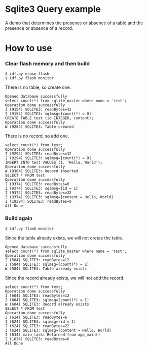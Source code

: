 # Sqlite3 Query example

A demo that determines the presence or absence of a table and the presence or absence of a record.   

# How to use

### Clear flash memory and then build
```
$ idf.py erase-flash
$ idf.py flash monitor
```

There is no table, so create one.   
```
Opened database successfully
select count(*) from sqlite_master where name = 'test';
Operation done successfully
I (9154) SQLITE3: readBytes=12
I (9154) SQLITE3: sqlmsg=[count(*) = 0]
CREATE TABLE test (id INTEGER, content);
Operation done successfully
W (9284) SQLITE3: Table created
```
There is no record, so add one.   
```
select count(*) from test;
Operation done successfully
I (9294) SQLITE3: readBytes=12
I (9294) SQLITE3: sqlmsg=[count(*) = 0]
INSERT INTO test VALUES (1, 'Hello, World');
Operation done successfully
W (9364) SQLITE3: Record inserted
SELECT * FROM test
Operation done successfully
I (9374) SQLITE3: readBytes=6
I (9374) SQLITE3: sqlmsg=[id = 1]
I (9374) SQLITE3: readBytes=22
I (9374) SQLITE3: sqlmsg=[content = Hello, World]
I (10384) SQLITE3: readBytes=0
All Done
```


### Build again
```
$ idf.py flash monitor
```
Since the table already exists, we will not cretae the table.   
```
Opened database successfully
select count(*) from sqlite_master where name = 'test';
Operation done successfully
I (584) SQLITE3: readBytes=12
I (584) SQLITE3: sqlmsg=[count(*) = 1]
W (584) SQLITE3: Table already exists
```
Since the record already exists, we will not add the record.   
```
select count(*) from test;
Operation done successfully
I (604) SQLITE3: readBytes=12
I (604) SQLITE3: sqlmsg=[count(*) = 1]
W (604) SQLITE3: Record already exists
SELECT * FROM test
Operation done successfully
I (624) SQLITE3: readBytes=6
I (624) SQLITE3: sqlmsg=[id = 1]
I (624) SQLITE3: readBytes=22
I (624) SQLITE3: sqlmsg=[content = Hello, World]
I (634) main_task: Returned from app_main()
I (1634) SQLITE3: readBytes=0
All Done
```
